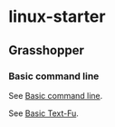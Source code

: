 # linux-starter

## Grasshopper
### Basic command line
See [Basic command line](https://github.com/kai-phan/linux-starter/blob/main/basic_command_lines.md).

See [Basic Text-Fu](https://github.com/kai-phan/linux-starter/blob/main/basic_text_fu.md).